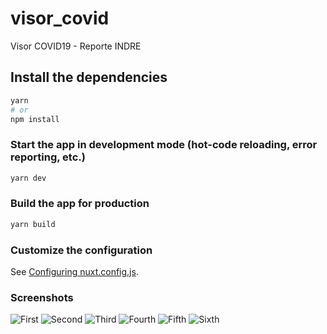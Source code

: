 # visor_covid
Visor COVID19 - Reporte INDRE

## Install the dependencies
```bash
yarn
# or
npm install
```

### Start the app in development mode (hot-code reloading, error reporting, etc.)
```bash
yarn dev
```


### Build the app for production
```bash
yarn build
```

### Customize the configuration
See [Configuring nuxt.config.js](https://nuxtjs.org/docs/directory-structure/nuxt-config/).

### Screenshots
![First](/images/screen0.PNG)
![Second](/images/screen1.PNG)
![Third](/images/screen2.PNG)
![Fourth](/images/screen3.PNG)
![Fifth](/images/screen4.PNG)
![Sixth](/images/screen5.PNG)